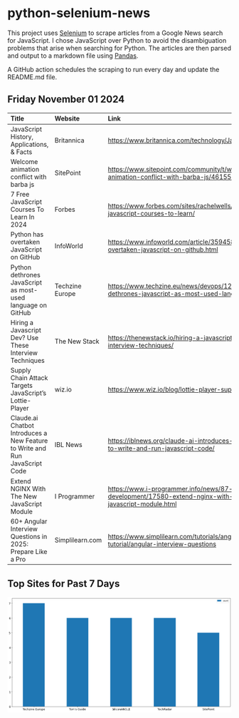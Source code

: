 # python-selenium-news

This project uses [Selenium](https://www.seleniumhq.org/) to scrape articles from a Google News search for JavaScript.
I chose JavaScript over Python to avoid the disambiguation problems that arise when searching for Python.
The articles are then parsed and output to a markdown file using [Pandas](https://pandas.pydata.org/).

A GitHub action schedules the scraping to run every day and update the README.md file.

## Friday November 01 2024


| Title                                                                       | Website         | Link                                                                                                         |
|:----------------------------------------------------------------------------|:----------------|:-------------------------------------------------------------------------------------------------------------|
| JavaScript  History, Applications, & Facts                                  | Britannica      | https://www.britannica.com/technology/JavaScript                                                             |
| Welcome animation conflict with barba js                                    | SitePoint       | https://www.sitepoint.com/community/t/welcome-animation-conflict-with-barba-js/461559                        |
| 7 Free JavaScript Courses To Learn In 2024                                  | Forbes          | https://www.forbes.com/sites/rachelwells/2024/10/30/free-javascript-courses-to-learn/                        |
| Python has overtaken JavaScript on GitHub                                   | InfoWorld       | https://www.infoworld.com/article/3594587/python-has-overtaken-javascript-on-github.html                     |
| Python dethrones JavaScript as most-used language on GitHub                 | Techzine Europe | https://www.techzine.eu/news/devops/125829/python-dethrones-javascript-as-most-used-language-on-github/      |
| Hiring a Javascript Dev? Use These Interview Techniques                     | The New Stack   | https://thenewstack.io/hiring-a-javascript-dev-use-these-interview-techniques/                               |
| Supply Chain Attack Targets JavaScript’s Lottie-Player                      | wiz.io          | https://www.wiz.io/blog/lottie-player-supply-chain-attack                                                    |
| Claude.ai Chatbot Introduces a New Feature to Write and Run JavaScript Code | IBL News        | https://iblnews.org/claude-ai-introduces-a-new-feature-to-write-and-run-javascript-code/                     |
| Extend NGINX With The New JavaScript Module                                 | I Programmer    | https://www.i-programmer.info/news/87-web-development/17580-extend-nginx-with-the-new-javascript-module.html |
| 60+ Angular Interview Questions in 2025: Prepare Like a Pro                 | Simplilearn.com | https://www.simplilearn.com/tutorials/angular-tutorial/angular-interview-questions                           |
## Top Sites for Past 7 Days

![Graph of Top Sites](https://raw.githubusercontent.com/dan-mba/python-selenium-news/main/last-week.png)

